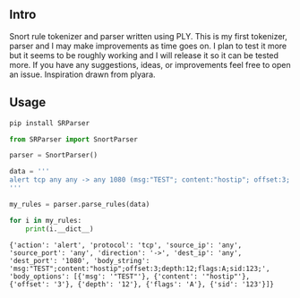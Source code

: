 ## Intro
Snort rule tokenizer and parser written using PLY. This is my first tokenizer, parser and I may make improvements as time goes on. I plan to test it more but it seems to be roughly working and I will release it so it can be tested more. If you have any suggestions, ideas, or improvements feel free to open an issue. Inspiration drawn from plyara.

## Usage

```python
pip install SRParser
```

```python
from SRParser import SnortParser

parser = SnortParser()

data = '''
alert tcp any any -> any 1080 (msg:"TEST"; content:"hostip"; offset:3; depth:12; flags:A; sid:123;)
'''

my_rules = parser.parse_rules(data)

for i in my_rules:
    print(i.__dict__)
```

```
{'action': 'alert', 'protocol': 'tcp', 'source_ip': 'any', 'source_port': 'any', 'direction': '->', 'dest_ip': 'any', 'dest_port': '1080', 'body_string': 'msg:"TEST";content:"hostip";offset:3;depth:12;flags:A;sid:123;', 'body_options': [{'msg': '"TEST"'}, {'content': '"hostip"'}, {'offset': '3'}, {'depth': '12'}, {'flags': 'A'}, {'sid': '123'}]}
```
